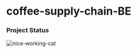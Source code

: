 # coffee-supply-chain-BE
### Project Status
![nice-working-cat](https://media.giphy.com/media/f8ywYgttpGzzVPH5AO/giphy.gif)
